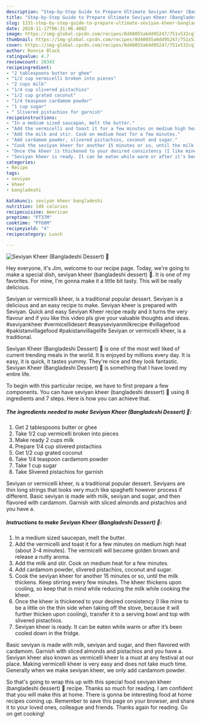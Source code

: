 ```yaml
---
description: "Step-by-Step Guide to Prepare Ultimate Seviyan Kheer (Bangladeshi Dessert) 💛"
title: "Step-by-Step Guide to Prepare Ultimate Seviyan Kheer (Bangladeshi Dessert) 💛"
slug: 1331-step-by-step-guide-to-prepare-ultimate-seviyan-kheer-bangladeshi-dessert
date: 2020-11-17T06:31:06.488Z
image: https://img-global.cpcdn.com/recipes/8d48055a6dd95247/751x532cq70/seviyan-kheer-bangladeshi-dessert-💛-recipe-main-photo.jpg
thumbnail: https://img-global.cpcdn.com/recipes/8d48055a6dd95247/751x532cq70/seviyan-kheer-bangladeshi-dessert-💛-recipe-main-photo.jpg
cover: https://img-global.cpcdn.com/recipes/8d48055a6dd95247/751x532cq70/seviyan-kheer-bangladeshi-dessert-💛-recipe-main-photo.jpg
author: Ronnie Black
ratingvalue: 4.7
reviewcount: 28343
recipeingredient:
- "2 tablespoons butter or ghee"
- "1/2 cup vermicelli broken into pieces"
- "2 cups milk"
- "1/4 cup slivered pistachios"
- "1/2 cup grated coconut"
- "1/4 teaspoon cardamom powder"
- "1 cup sugar"
- " Slivered pistachios for garnish"
recipeinstructions:
- "In a medium sized saucepan, melt the butter."
- "Add the vermicelli and toast it for a few minutes on medium high heat (about 3-4 minutes). The vermicelli will become golden brown and release a nutty aroma."
- "Add the milk and stir. Cook on medium heat for a few minutes."
- "Add cardamom powder, slivered pistachios, coconut and sugar."
- "Cook the seviyan kheer for another 15 minutes or so, until the milk thickens. Keep stirring every few minutes. The kheer thickens upon cooling, so keep that in mind while reducing the milk while cooking the kheer."
- "Once the kheer is thickened to your desired consistency (I like mine to be a little on the thin side when taking off the stove, because it will further thicken upon cooling), transfer it to a serving bowl and top with slivered pistachios."
- "Seviyan kheer is ready. It can be eaten while warm or after it’s been cooled down in the fridge."
categories:
- Recipe
tags:
- seviyan
- kheer
- bangladeshi

katakunci: seviyan kheer bangladeshi 
nutrition: 149 calories
recipecuisine: American
preptime: "PT37M"
cooktime: "PT60M"
recipeyield: "4"
recipecategory: Lunch

---
```



![Seviyan Kheer (Bangladeshi Dessert) 💛](https://img-global.cpcdn.com/recipes/8d48055a6dd95247/751x532cq70/seviyan-kheer-bangladeshi-dessert-💛-recipe-main-photo.jpg)

Hey everyone, it's Jim, welcome to our recipe page. Today, we're going to make a special dish, seviyan kheer (bangladeshi dessert) 💛. It is one of my favorites. For mine, I'm gonna make it a little bit tasty. This will be really delicious.

Seviyan or vermicelli kheer, is a traditional popular dessert. Seviyan is a delicious and an easy recipe to make. Seviyan kheer is prepared with Seviyan. Quick and easy Seviyan Kheer recipe ready and it turns the very flavour and if you like this video pls give your valuable thoughts and ideas. #seviyankheer #vermicellidesert #easyseviyanmilkrecipe #villagefood #pakistanvillagefood #pakistanvillagelife Seviyan or vermicelli kheer, is a traditional.

Seviyan Kheer (Bangladeshi Dessert) 💛 is one of the most well liked of current trending meals in the world. It is enjoyed by millions every day. It is easy, it is quick, it tastes yummy. They're nice and they look fantastic. Seviyan Kheer (Bangladeshi Dessert) 💛 is something that I have loved my entire life.


To begin with this particular recipe, we have to first prepare a few components. You can have seviyan kheer (bangladeshi dessert) 💛 using 8 ingredients and 7 steps. Here is how you can achieve that.

<!--inarticleads1-->

##### The ingredients needed to make Seviyan Kheer (Bangladeshi Dessert) 💛:

1. Get 2 tablespoons butter or ghee
1. Take 1/2 cup vermicelli broken into pieces
1. Make ready 2 cups milk
1. Prepare 1/4 cup slivered pistachios
1. Get 1/2 cup grated coconut
1. Take 1/4 teaspoon cardamom powder
1. Take 1 cup sugar
1. Take  Slivered pistachios for garnish


Seviyan or vermicelli kheer, is a traditional popular dessert. Seviyans are thin long strings that looks very much like spaghetti however process if different. Basic seviyan is made with milk, seviyan and sugar, and then flavored with cardamom. Garnish with sliced almonds and pistachios and you have a. 

<!--inarticleads2-->

##### Instructions to make Seviyan Kheer (Bangladeshi Dessert) 💛:

1. In a medium sized saucepan, melt the butter.
1. Add the vermicelli and toast it for a few minutes on medium high heat (about 3-4 minutes). The vermicelli will become golden brown and release a nutty aroma.
1. Add the milk and stir. Cook on medium heat for a few minutes.
1. Add cardamom powder, slivered pistachios, coconut and sugar.
1. Cook the seviyan kheer for another 15 minutes or so, until the milk thickens. Keep stirring every few minutes. The kheer thickens upon cooling, so keep that in mind while reducing the milk while cooking the kheer.
1. Once the kheer is thickened to your desired consistency (I like mine to be a little on the thin side when taking off the stove, because it will further thicken upon cooling), transfer it to a serving bowl and top with slivered pistachios.
1. Seviyan kheer is ready. It can be eaten while warm or after it’s been cooled down in the fridge.


Basic seviyan is made with milk, seviyan and sugar, and then flavored with cardamom. Garnish with sliced almonds and pistachios and you have a. Seviyan kheer also known as vermicelli kheer Is a must at any festival at our place. Making vermicelli kheer is very easy and does not take much time. Generally when we make seviyan kheer, we only add cardamom powder. 

So that's going to wrap this up with this special food seviyan kheer (bangladeshi dessert) 💛 recipe. Thanks so much for reading. I am confident that you will make this at home. There is gonna be interesting food at home recipes coming up. Remember to save this page on your browser, and share it to your loved ones, colleague and friends. Thanks again for reading. Go on get cooking!
